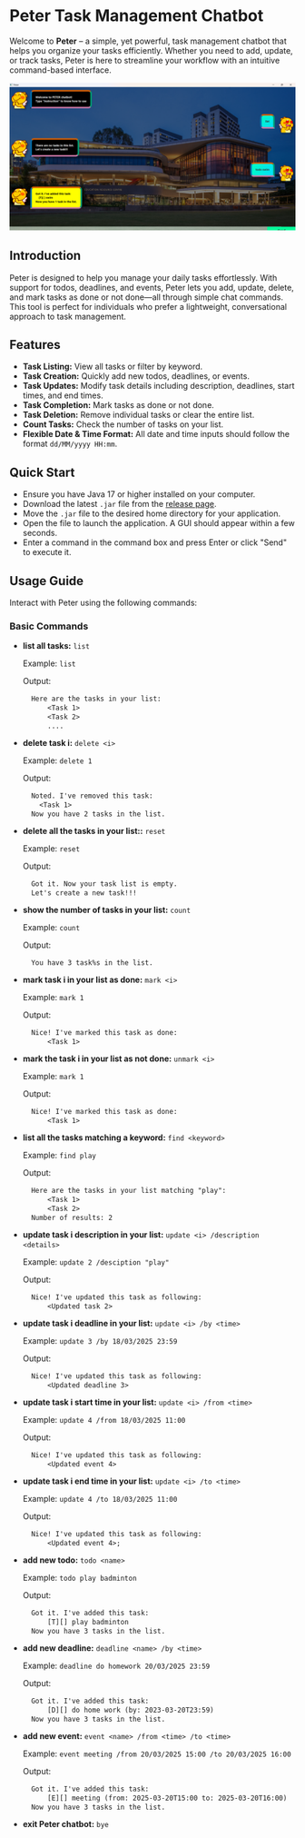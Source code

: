 # Peter Task Management Chatbot

Welcome to **Peter** – a simple, yet powerful, task management chatbot that helps you organize your tasks efficiently. Whether you need to add, update, or track tasks, Peter is here to streamline your workflow with an intuitive command-based interface.

![Product Screenshot](Ui.png)  


## Introduction

Peter is designed to help you manage your daily tasks effortlessly. With support for todos, deadlines, and events, Peter lets you add, update, delete, and mark tasks as done or not done—all through simple chat commands. This tool is perfect for individuals who prefer a lightweight, conversational approach to task management.


## Features

- **Task Listing:** View all tasks or filter by keyword.
- **Task Creation:** Quickly add new todos, deadlines, or events.
- **Task Updates:** Modify task details including description, deadlines, start times, and end times.
- **Task Completion:** Mark tasks as done or not done.
- **Task Deletion:** Remove individual tasks or clear the entire list.
- **Count Tasks:** Check the number of tasks on your list.
- **Flexible Date & Time Format:** All date and time inputs should follow the format `dd/MM/yyyy HH:mm`.


## Quick Start

- Ensure you have Java 17 or higher installed on your computer.
- Download the latest `.jar` file from the [release page](https://github.com/NHT020305/ip/releases).
- Move the `.jar` file to the desired home directory for your application.
- Open the file to launch the application. A GUI should appear within a few seconds.
- Enter a command in the command box and press Enter or click "Send" to execute it.


## Usage Guide

Interact with Peter using the following commands:

### Basic Commands

- **list all tasks:**  `list`
    
    Example: `list`
    
    Output: 
    
        Here are the tasks in your list:
            <Task 1> 
            <Task 2>
            ....

- **delete task i:**  `delete <i>`
    
    Example: `delete 1`
    
    Output:

        Noted. I've removed this task:
          <Task 1>
        Now you have 2 tasks in the list.


- **delete all the tasks in your list::**  `reset`
    
    Example: `reset`
    
    Output:
    
        Got it. Now your task list is empty.
        Let's create a new task!!!


- **show the number of tasks in your list:**  `count`
  
    Example: `count`

    Output:

        You have 3 task%s in the list.


- **mark task i in your list as done:**  `mark <i>`
    
    Example: `mark 1`

    Output:

        Nice! I've marked this task as done:
            <Task 1>


- **mark the task i in your list as not done:**  `unmark <i>`

    Example: `mark 1`

    Output:

        Nice! I've marked this task as done:
            <Task 1>


- **list all the tasks matching a keyword:**  `find <keyword>`

    Example: `find play`

    Output:

        Here are the tasks in your list matching "play":
            <Task 1>
            <Task 2>
        Number of results: 2


- **update task i description in your list:**  `update <i> /description <details>`

    Example: `update 2 /desciption "play"`

    Output:

        Nice! I've updated this task as following:
            <Updated task 2>

- **update task i deadline in your list:**  `update <i> /by <time>`

    Example: `update 3 /by 18/03/2025 23:59`

    Output:

        Nice! I've updated this task as following:
            <Updated deadline 3>


- **update task i start time in your list:**  `update <i> /from <time>`

    Example: `update 4 /from 18/03/2025 11:00`

    Output:

        Nice! I've updated this task as following:
            <Updated event 4>


- **update task i end time in your list:**  `update <i> /to <time>`

    Example: `update 4 /to 18/03/2025 11:00`

    Output:

        Nice! I've updated this task as following:
            <Updated event 4>;

- **add new todo:**  `todo <name>`

    Example: `todo play badminton`

    Output:

        Got it. I've added this task:
            [T][] play badminton
        Now you have 3 tasks in the list.


- **add new deadline:**  `deadline <name> /by <time>`

    Example: `deadline do homework 20/03/2025 23:59`

    Output:

        Got it. I've added this task:
            [D][] do home work (by: 2023-03-20T23:59)
        Now you have 3 tasks in the list.


- **add new event:**  `event <name> /from <time> /to <time>`

    Example: `event meeting /from 20/03/2025 15:00 /to 20/03/2025 16:00`

    Output:

        Got it. I've added this task:
            [E][] meeting (from: 2025-03-20T15:00 to: 2025-03-20T16:00)
        Now you have 3 tasks in the list.


- **exit Peter chatbot:**  `bye`
